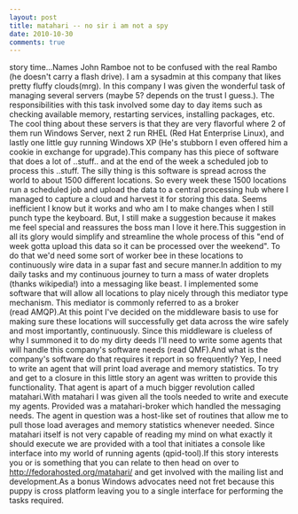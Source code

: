 ```yaml
---
layout: post
title: matahari -- no sir i am not a spy
date: 2010-10-30
comments: true
---
```




story time...Names John Ramboe not to be confused with the real Rambo (he doesn't carry a flash drive). I am a sysadmin at this company that likes pretty fluffy clouds(mrg). In this company I was given the wonderful task of managing several servers (maybe 5? depends on the trust I guess.). The responsibilities with this task involved some day to day items such as checking available memory, restarting services, installing packages, etc. The cool thing about these servers is that they are very flavorful where 2 of them run Windows Server, next 2 run RHEL (Red Hat Enterprise Linux), and lastly one little guy running Windows XP (He's stubborn I even offered him a cookie in exchange for upgrade).This company has this piece of software that does a lot of ..stuff.. and at the end of the week a scheduled job to process this ..stuff. The silly thing is this software is spread across the world to about 1500 different locations. So every week these 1500 locations run a scheduled job and upload the data to a central processing hub where I managed to capture a cloud and harvest it for storing this data. Seems inefficient I know but it works and who am I to make changes when I still punch type the keyboard. But, I still make a suggestion because it makes me feel special and reassures the boss man I love it here.This suggestion in all its glory would simplify and streamline the whole process of this "end of week gotta upload this data so it can be processed over the weekend". To do that we'd need some sort of worker bee in these locations to continuously wire data in a supar fast and secure manner.In addition to my daily tasks and my continuous journey to turn a mass of water droplets (thanks wikipedia!) into a messaging like beast. I implemented some software that will allow all locations to play nicely through this mediator type mechanism. This mediator is commonly referred to as a broker (read&nbsp;AMQP).At this point I've decided on the middleware basis to use for making sure these locations will successfully get data across the wire safely and most importantly, continuously. Since this middleware is clueless of why I summoned it to do my dirty deeds I'll need to write some agents that will handle this company's software needs (read&nbsp;QMF).And what is the company's software do that requires it report in so frequently? Yep, I need to write an agent that will print load average and memory statistics. To try and get to a closure in this little story an agent was written to provide this functionality. That agent is apart of a much bigger revolution called matahari.With matahari I was given all the tools needed to write and execute my agents. Provided was a matahari-broker which handled the messaging needs. The agent in question was a host-like set of routines that allow me to pull those load averages and memory statistics whenever needed. Since matahari itself is not very capable of reading my mind on what exactly it should execute we are provided with a tool that initiates a console like interface into my world of running agents (qpid-tool).If this story interests you or is something that you can relate to then head on over to http://fedorahosted.org/matahari/ and get involved with the mailing list and development.As a bonus Windows&nbsp;advocates need not fret because this puppy is cross platform leaving you to a single interface for performing the tasks required.



